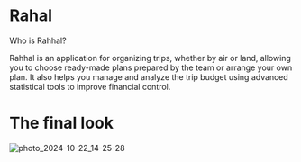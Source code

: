 # Rahal

Who is Rahhal?

Rahhal is an application for organizing trips, whether by air or land, allowing you to choose
ready-made plans prepared by the team or arrange your own plan. It also helps you manage and analyze the 
trip budget using advanced statistical tools to improve financial control.

# The final look
![photo_2024-10-22_14-25-28](https://github.com/user-attachments/assets/b746ae13-c600-43b7-9120-a2411ac22956)
